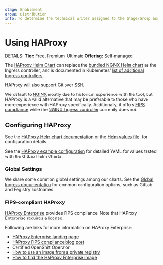 ```yaml
---
stage: Enablement
group: Distribution
info: To determine the technical writer assigned to the Stage/Group associated with this page, see https://handbook.gitlab.com/handbook/product/ux/technical-writing/#designated-technical-writers
---
```


# Using HAProxy

DETAILS:
**Tier:** Free, Premium, Ultimate
**Offering:** Self-managed

The [HAProxy Helm Chart](https://github.com/haproxytech/helm-charts/tree/main/kubernetes-ingress) can replace the
[bundled NGINX Helm chart](../nginx/index.md) as the Ingress controller, and is documented in Kubernetes'
[list of additional Ingress controllers](https://kubernetes.io/docs/concepts/services-networking/ingress-controllers/#additional-controllers).

HAProxy will also support Git over SSH.

We default to [NGINX](../nginx/index.md) mostly due to historical experience with the tool, but HAProxy is a valid alternative that may be
preferable to those who have more experience with HAProxy specifically. Additionally, it offers [FIPS compliance](#fips-compliant-haproxy)
while the [NGINX Ingress controller](https://github.com/kubernetes/ingress-nginx) currently does not.

## Configuring HAProxy

See the [HAProxy Helm chart documentation](http://www.haproxy.com/documentation/kubernetes/latest/community/configuration-reference)
or the [Helm values file](https://github.com/haproxytech/helm-charts/blob/main/kubernetes-ingress/values.yaml).
for configuration details.

See the [HAProxy example configuration](https://gitlab.com/gitlab-org/charts/gitlab/tree/master/examples/values-haproxy-ingress.yaml)
for detailed YAML for values tested with the GitLab Helm Charts.

### Global Settings

We share some common global settings among our charts. See the [Global Ingress documentation](../globals.md#configure-ingress-settings)
for common configuration options, such as GitLab and Registry hostnames.

### FIPS-compliant HAProxy

[HAProxy Enterprise](https://www.haproxy.com/products/haproxy-enterprise-kubernetes-ingress-controller) provides FIPS compliance.
Note that HAProxy Enterprise requires a license.

Following are links for more information on HAProxy Enterprise:

- [HAProxy Enterprise landing page](https://www.haproxy.com/products/haproxy-enterprise)
- [HAProxy FIPS compliance blog post](https://www.haproxy.com/blog/become-fips-compliant-with-haproxy-enterprise-on-red-hat-enterprise-linux-8)
- [Certified OpenShift Operator](https://catalog.redhat.com/software/container-stacks/detail/5ec3f9fc110f56bd24f2dd57)
- [How to use an image from a private registry](https://github.com/haproxytech/helm-charts/blob/kubernetes-ingress-1.22.0/haproxy/README.md#installing-from-a-private-registry)
- [How to find the HAProxy Enterprise image](https://www.haproxy.com/documentation/haproxy-enterprise/getting-started/installation/docker/)
